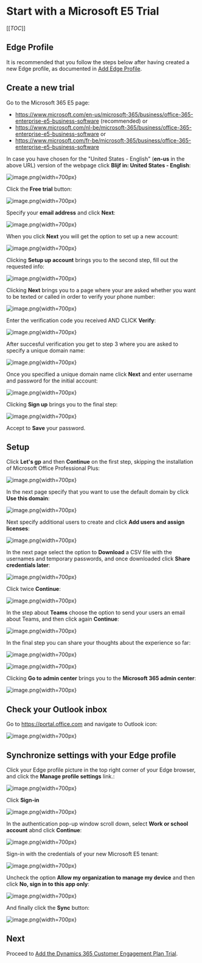 # Start with a Microsoft E5 Trial

[[_TOC_]]

## Edge Profile

It is recommended that you follow the steps below after having created a new Edge profile, as documented in [Add Edge Profile](Add-New-Edge-Profile).

## Create a new trial

Go to the Microsoft 365 E5 page:

- https://www.microsoft.com/en-us/microsoft-365/business/office-365-enterprise-e5-business-software (recommended) or
- https://www.microsoft.com/nl-be/microsoft-365/business/office-365-enterprise-e5-business-software or 
- https://www.microsoft.com/fr-be/microsoft-365/business/office-365-enterprise-e5-business-software

In case you have chosen for the "United States - English" (**en-us** in the above URL) version of the webpage click **Blijf in: United States - English**:

![image.png](images/start-with-microsoft-e5-trial-en-us.png){width=700px}

Click the **Free trial** button:

![image.png](images/start-with-microsoft-e5-trial.png){width=700px}

Specify your **email address** and click **Next**:

![image.png](images/start-with-microsoft-e5-trial-setup-account.png){width=700px}

When you click **Next** you will get the option to set up a new account:

![image.png](images/start-with-microsoft-e5-trial-new-account.png){width=700px}

Clicking **Setup up account** brings you to the second step, fill out the requested info:

![image.png](images/start-with-microsoft-e5-trial-tell-us.png){width=700px}

Clicking **Next** brings you to a page where your are asked whether you want to be texted or called in order to verify your phone number:

![image.png](images/start-with-microsoft-e5-trial-send-verification-code.png){width=700px}

Enter the verification code you received AND CLICK **Verify**:

![image.png](images/start-with-microsoft-e5-trial-verify-code.png){width=700px}

After succesful verification you get to step 3 where you are asked to specify a unique domain name:

![image.png](images/start-with-microsoft-e5-trial-create-your-business-entity.png){width=700px}

Once you specified a unique domain name click **Next** and enter username and password for the initial account:

![image.png](images/start-with-microsoft-e5-trial-create-user-id.png){width=700px}

Clicking **Sign up** brings you to the final step:

![image.png](images/start-with-microsoft-e5-trial-you-are-set.png){width=700px}

Accept to **Save** your password.


## Setup

Click **Let's gp** and then **Continue** on the first step, skipping the installation of Microsoft Office Professional Plus:

![image.png](images/start-with-microsoft-e5-trial-install-office.png){width=700px}

In the next page specify that you want to use the default domain by click **Use this domain**:

![image.png](images/start-with-microsoft-e5-trial-use-default-domain.png){width=700px}

Next specify additional users to create and click **Add users and assign licenses**:

![image.png](images/start-with-microsoft-e5-trial-add-users.png){width=700px}

In the next page select the option to **Download** a CSV file with the usernames and temporary passwords, and once downloaded click **Share credentials later**:

![image.png](images/start-with-microsoft-e5-trial-share-credentials.png){width=700px}

Click twice **Continue**:

![image.png](images/start-with-microsoft-e5-trial-continue.png){width=700px}

In the step about **Teams** choose the option to send your users an email about Teams, and then click again **Continue**:

![image.png](images/start-with-microsoft-e5-trial-share-microsoft-teams.png){width=700px}

In the final step you can share your thoughts about the experience so far:

![image.png](images/start-with-microsoft-e5-trial-setup-is-complete.png){width=700px}

![image.png](images/start-with-microsoft-e5-trial-thank-you-for-feedback.png){width=700px}

Clicking **Go to admin center** brings you to the **Microsoft 365 admin center**:

![image.png](images/start-with-microsoft-e5-trial-microsoft-365-admin-center.png){width=700px}

## Check your Outlook inbox

Go to https://portal.office.com and navigate to Outlook icon:

![image.png](images/start-with-microsoft-e5-trial-outlook-welcome.png){width=700px}


## Synchronize settings with your Edge profile

Click your Edge profile picture in the top right corner of your Edge browser, and click the **Manage profile settings** link.:

![image.png](images/start-with-microsoft-e5-trial-edge-profile.png){width=700px}

Click **Sign-in**

![image.png](images/start-with-microsoft-e5-trial-edge-profile-sign-in.png){width=700px}

In the authentication pop-up window scroll down, select **Work or school account** abnd click **Continue**:

![image.png](images/start-with-microsoft-e5-trial-edge-profile-sign-in-work-account.png){width=700px}

Sign-in with the credentials of your new Microsoft E5 tenant:

![image.png](images/start-with-microsoft-e5-trial-edge-profile-sign-password.png){width=700px}

Uncheck the option **Allow my organization to manage my device** and then click **No, sign in to this app only**:

![image.png](images/start-with-microsoft-e5-trial-edge-profile-sign-in-only.png){width=700px}

And finally click the **Sync** button:

![image.png](images/start-with-microsoft-e5-trial-edge-profile-sync.png){width=700px}


## Next

Proceed to [Add the Dynamics 365 Customer Engagement Plan Trial](Add-the-Dynamics-365-Customer-Engagement-Plan-Trial.md).